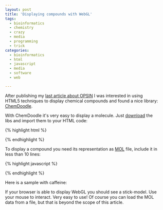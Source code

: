 ```yaml
---
layout: post
title: 'Displaying compounds with WebGL'
tags:
  - bioinformatics
  - chemistry
  - crazy
  - media
  - programming
  - trick
categories:
  - bioinformatics
  - html
  - javascript
  - media
  - software
  - web

---
```


After publishing my <a href="/2011/06/benefit-of-standardization-opsin/">last article about OPSIN</a> I was interested in using HTML5 techniques to display chemical compounds and found a nice library: <a href="http://web.chemdoodle.com/">ChemDoodle</a>.



With ChemDoodle it's very easy to display a molecule. Just <a href="http://web.chemdoodle.com/installation/download">download</a> the libs and import them to your HTML code:



{% highlight html %}
<script type="text/javascript" src="path/to/ChemDoodleWeb-libs.js"></script>
<script type="text/javascript" src="path/to/ChemDoodleWeb.js"></script>
{% endhighlight %}



To display a compound you need its representation as <a href="http://en.wikipedia.org/wiki/Chemical_table_file#Molfiles">MOL</a> file, include it in less than 10 lines:



{% highlight javascript %}
<script type="text/javascript">
  var app = new ChemDoodle.TransformCanvas3D('transformBallAndStick', 500, 500);
  app.styles.set3DRepresentation('Stick');
  app.styles.backgroundColor = 'white';
  var molFile = '\n  Marvin  02080816422D          \n\n 14 15  0  0  0  0            999 V2000\n   -0.7145   -0.4125    0.0000 C   0  0  0  0  0  0  0  0  0  0  0  0\n   -0.7145    0.4125    0.0000 N   0  0  0  0  0  0  0  0  0  0  0  0\n    0.7145   -0.4125    0.0000 C   0  0  0  0  0  0  0  0  0  0  0  0\n    0.7145    0.4125    0.0000 C   0  0  0  0  0  0  0  0  0  0  0  0\n    0.0000   -0.8250    0.0000 N   0  0  0  0  0  0  0  0  0  0  0  0\n    0.0000    0.8250    0.0000 C   0  0  0  0  0  0  0  0  0  0  0  0\n    1.4992    0.6674    0.0000 N   0  0  0  0  0  0  0  0  0  0  0  0\n    1.4992   -0.6675    0.0000 N   0  0  0  0  0  0  0  0  0  0  0  0\n    1.9841    0.0000    0.0000 C   0  0  0  0  0  0  0  0  0  0  0  0\n   -1.4289   -0.8250    0.0000 O   0  0  0  0  0  0  0  0  0  0  0  0\n    0.0001    1.6500    0.0000 O   0  0  0  0  0  0  0  0  0  0  0  0\n    0.0001   -1.6500    0.0000 C   0  0  0  0  0  0  0  0  0  0  0  0\n    1.7541    1.4520    0.0000 C   0  0  0  0  0  0  0  0  0  0  0  0\n   -1.4289    0.8250    0.0000 C   0  0  0  0  0  0  0  0  0  0  0  0\n 10  1  2  0  0  0  0\n  1  2  1  0  0  0  0\n 14  2  1  0  0  0  0\n  8  3  1  0  0  0  0\n  4  3  2  0  0  0  0\n  7  4  1  0  0  0  0\n  1  5  1  0  0  0  0\n  5  3  1  0  0  0  0\n 12  5  1  0  0  0  0\n  6  2  1  0  0  0  0\n  6  4  1  0  0  0  0\n 11  6  2  0  0  0  0\n  9  7  1  0  0  0  0\n 13  7  1  0  0  0  0\n  9  8  2  0  0  0  0\nM  END\n';
  var molecule = ChemDoodle.readMOL(molFile, 1);
  app.loadMolecule(molecule);
</script>
{% endhighlight %}



Here is a sample with caffeine:

<script type="text/javascript" src="/wp-content/uploads/2011/06/ChemDoodleWeb.js"></script>
<script type="text/javascript">
  var app = new ChemDoodle.TransformCanvas3D('transformBallAndStick', 500, 500);
  app.styles.set3DRepresentation('Stick');
  app.styles.backgroundColor = 'white';
  var molFile = '\n  Marvin  02080816422D          \n\n 14 15  0  0  0  0            999 V2000\n   -0.7145   -0.4125    0.0000 C   0  0  0  0  0  0  0  0  0  0  0  0\n   -0.7145    0.4125    0.0000 N   0  0  0  0  0  0  0  0  0  0  0  0\n    0.7145   -0.4125    0.0000 C   0  0  0  0  0  0  0  0  0  0  0  0\n    0.7145    0.4125    0.0000 C   0  0  0  0  0  0  0  0  0  0  0  0\n    0.0000   -0.8250    0.0000 N   0  0  0  0  0  0  0  0  0  0  0  0\n    0.0000    0.8250    0.0000 C   0  0  0  0  0  0  0  0  0  0  0  0\n    1.4992    0.6674    0.0000 N   0  0  0  0  0  0  0  0  0  0  0  0\n    1.4992   -0.6675    0.0000 N   0  0  0  0  0  0  0  0  0  0  0  0\n    1.9841    0.0000    0.0000 C   0  0  0  0  0  0  0  0  0  0  0  0\n   -1.4289   -0.8250    0.0000 O   0  0  0  0  0  0  0  0  0  0  0  0\n    0.0001    1.6500    0.0000 O   0  0  0  0  0  0  0  0  0  0  0  0\n    0.0001   -1.6500    0.0000 C   0  0  0  0  0  0  0  0  0  0  0  0\n    1.7541    1.4520    0.0000 C   0  0  0  0  0  0  0  0  0  0  0  0\n   -1.4289    0.8250    0.0000 C   0  0  0  0  0  0  0  0  0  0  0  0\n 10  1  2  0  0  0  0\n  1  2  1  0  0  0  0\n 14  2  1  0  0  0  0\n  8  3  1  0  0  0  0\n  4  3  2  0  0  0  0\n  7  4  1  0  0  0  0\n  1  5  1  0  0  0  0\n  5  3  1  0  0  0  0\n 12  5  1  0  0  0  0\n  6  2  1  0  0  0  0\n  6  4  1  0  0  0  0\n 11  6  2  0  0  0  0\n  9  7  1  0  0  0  0\n 13  7  1  0  0  0  0\n  9  8  2  0  0  0  0\nM  END\n';
  var molecule = ChemDoodle.readMOL(molFile, 1);
  app.loadMolecule(molecule);
</script>

If your browser is able to display WebGL you should see a stick-model. Use your mouse to interact.
Very easy to use! Of course you can load the MOL data from a file, but that is beyond the scope of this article.
